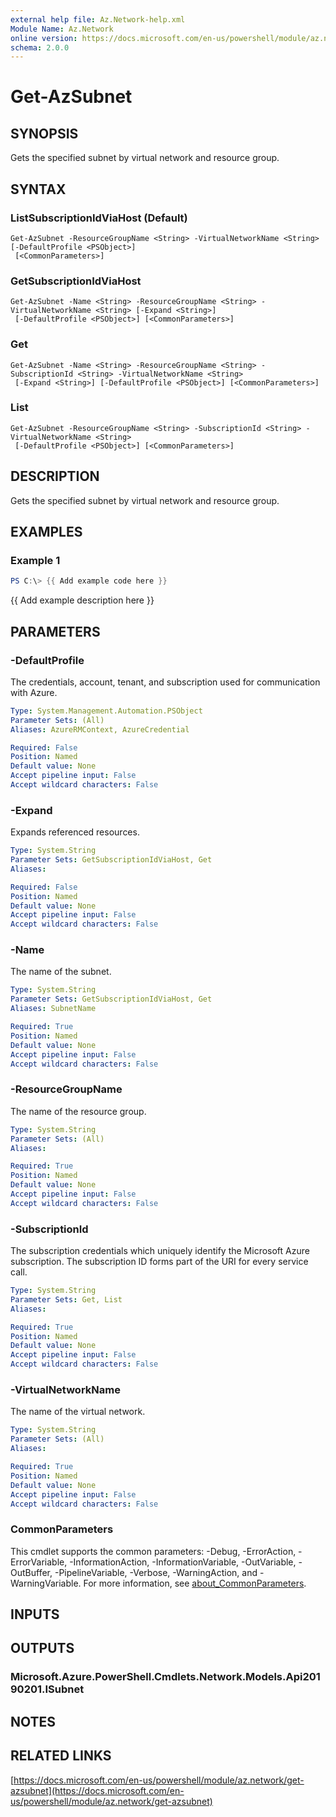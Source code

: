 ```yaml
---
external help file: Az.Network-help.xml
Module Name: Az.Network
online version: https://docs.microsoft.com/en-us/powershell/module/az.network/get-azsubnet
schema: 2.0.0
---
```


# Get-AzSubnet

## SYNOPSIS
Gets the specified subnet by virtual network and resource group.

## SYNTAX

### ListSubscriptionIdViaHost (Default)
```
Get-AzSubnet -ResourceGroupName <String> -VirtualNetworkName <String> [-DefaultProfile <PSObject>]
 [<CommonParameters>]
```

### GetSubscriptionIdViaHost
```
Get-AzSubnet -Name <String> -ResourceGroupName <String> -VirtualNetworkName <String> [-Expand <String>]
 [-DefaultProfile <PSObject>] [<CommonParameters>]
```

### Get
```
Get-AzSubnet -Name <String> -ResourceGroupName <String> -SubscriptionId <String> -VirtualNetworkName <String>
 [-Expand <String>] [-DefaultProfile <PSObject>] [<CommonParameters>]
```

### List
```
Get-AzSubnet -ResourceGroupName <String> -SubscriptionId <String> -VirtualNetworkName <String>
 [-DefaultProfile <PSObject>] [<CommonParameters>]
```

## DESCRIPTION
Gets the specified subnet by virtual network and resource group.

## EXAMPLES

### Example 1
```powershell
PS C:\> {{ Add example code here }}
```

{{ Add example description here }}

## PARAMETERS

### -DefaultProfile
The credentials, account, tenant, and subscription used for communication with Azure.

```yaml
Type: System.Management.Automation.PSObject
Parameter Sets: (All)
Aliases: AzureRMContext, AzureCredential

Required: False
Position: Named
Default value: None
Accept pipeline input: False
Accept wildcard characters: False
```

### -Expand
Expands referenced resources.

```yaml
Type: System.String
Parameter Sets: GetSubscriptionIdViaHost, Get
Aliases:

Required: False
Position: Named
Default value: None
Accept pipeline input: False
Accept wildcard characters: False
```

### -Name
The name of the subnet.

```yaml
Type: System.String
Parameter Sets: GetSubscriptionIdViaHost, Get
Aliases: SubnetName

Required: True
Position: Named
Default value: None
Accept pipeline input: False
Accept wildcard characters: False
```

### -ResourceGroupName
The name of the resource group.

```yaml
Type: System.String
Parameter Sets: (All)
Aliases:

Required: True
Position: Named
Default value: None
Accept pipeline input: False
Accept wildcard characters: False
```

### -SubscriptionId
The subscription credentials which uniquely identify the Microsoft Azure subscription.
The subscription ID forms part of the URI for every service call.

```yaml
Type: System.String
Parameter Sets: Get, List
Aliases:

Required: True
Position: Named
Default value: None
Accept pipeline input: False
Accept wildcard characters: False
```

### -VirtualNetworkName
The name of the virtual network.

```yaml
Type: System.String
Parameter Sets: (All)
Aliases:

Required: True
Position: Named
Default value: None
Accept pipeline input: False
Accept wildcard characters: False
```

### CommonParameters
This cmdlet supports the common parameters: -Debug, -ErrorAction, -ErrorVariable, -InformationAction, -InformationVariable, -OutVariable, -OutBuffer, -PipelineVariable, -Verbose, -WarningAction, and -WarningVariable. For more information, see [about_CommonParameters](http://go.microsoft.com/fwlink/?LinkID=113216).

## INPUTS

## OUTPUTS

### Microsoft.Azure.PowerShell.Cmdlets.Network.Models.Api20190201.ISubnet
## NOTES

## RELATED LINKS

[https://docs.microsoft.com/en-us/powershell/module/az.network/get-azsubnet](https://docs.microsoft.com/en-us/powershell/module/az.network/get-azsubnet)

